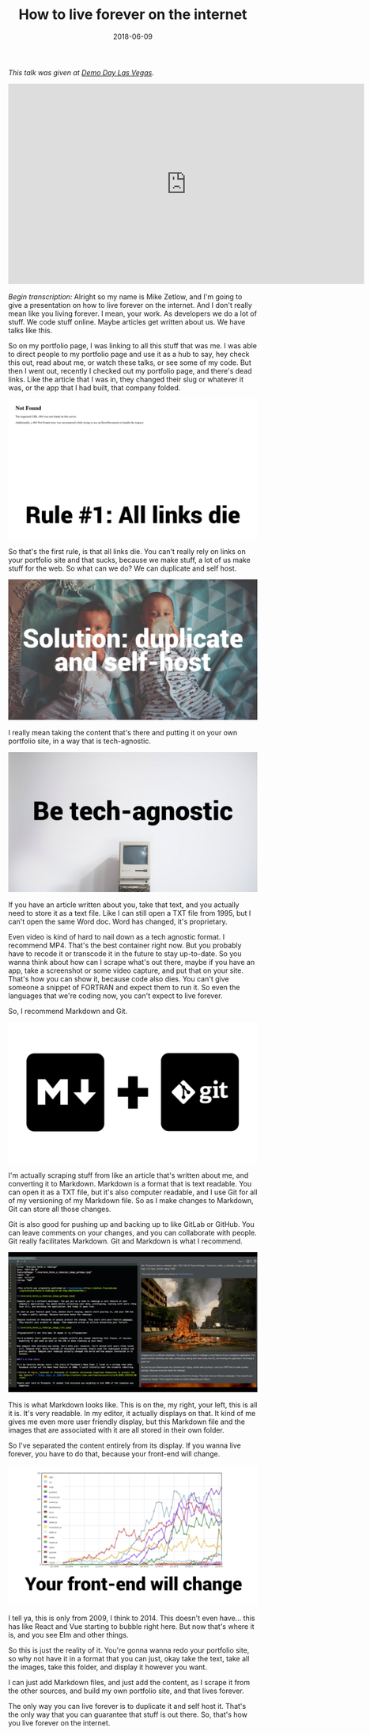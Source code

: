 ﻿---
title: "How to live forever on the internet"
date: "2018-06-09"
featuredImage: "./1-girl-in-field-how-to-live-forever-on-the-internet-mike-zetlow.jpg"
topic: "other stuff"
type: "video"
rating: "400"
---

*This talk was given at [Demo Day Las Vegas](http://demoday.vegas/).*

<iframe width="720" height="405" src="https://www.youtube.com/embed/eTWl4nY-XJM?rel=0" frameborder="0" allow="autoplay; encrypted-media" allowfullscreen></iframe>

*Begin transcription:* Alright so my name is Mike Zetlow, and I'm going to give a presentation on how to live forever on the internet. And I don't really mean like you living forever. I mean, your work. As developers we do a lot of stuff. We code stuff online. Maybe articles get written about us. We have talks like this.

So on my portfolio page, I was linking to all this stuff that was me. I was able to direct people to my portfolio page and use it as a hub to say, hey check this out, read about me, or watch these talks, or see some of my code. But then I went out, recently I checked out my portfolio page, and there's dead links. Like the article that I was in, they changed their slug or whatever it was, or the app that I had built, that company folded.

![](2-404-error-how-to-live-forever-on-the-internet-mike-zetlow.jpg)

So that's the first rule, is that all links die. You can't really rely on links on your portfolio site and that sucks, because we make stuff, a lot of us make stuff for the web. So what can we do? We can duplicate and self host.

![](3-twins-how-to-live-forever-on-the-internet-mike-zetlow.jpg)

I really mean taking the content that's there and putting it on your own portfolio site, in a way that is tech-agnostic.

![](4-be-tech-agnostic-how-to-live-forever-on-the-internet-mike-zetlow.jpg)

If you have an article written about you, take that text, and you actually need to store it as a text file. Like I can still open a TXT file from 1995, but I can't open the same Word doc. Word has changed, it's proprietary.

Even video is kind of hard to nail down as a tech agnostic format. I recommend MP4. That's the best container right now. But you probably have to recode it or transcode it in the future to stay up-to-date. So you wanna think about how can I scrape what's out there, maybe if you have an app, take a screenshot or some video capture, and put that on your site. That's how you can show it, because code also dies. You can't give someone a snippet of FORTRAN and expect them to run it. So even the languages that we're coding now, you can't expect to live forever.

So, I recommend Markdown and Git.

![](5-markdown-git-how-to-live-forever-on-the-internet-mike-zetlow.jpg)

I'm actually scraping stuff from like an article that's written about me, and converting it to Markdown. Markdown is a format that is text readable. You can open it as a TXT file, but it's also computer readable, and I use Git for all of my versioning of my Markdown file. So as I make changes to Markdown, Git can store all those changes.

Git is also good for pushing up and backing up to like GitLab or GitHub. You can leave comments on your changes, and you can collaborate with people. Git really facilitates Markdown. Git and Markdown is what I recommend.

![](6-markdown-editor-how-to-live-forever-on-the-internet-mike-zetlow.jpg)

This is what Markdown looks like. This is on the, my right, your left, this is all it is. It's very readable. In my editor, it actually displays on that. It kind of me gives me even more user friendly display, but this Markdown file and the images that are associated with it are all stored in their own folder.

So I've separated the content entirely from its display. If you wanna live forever, you have to do that, because your front-end will change.

![](7-front-end-graph-how-to-live-forever-on-the-internet-mike-zetlow.jpg)

I tell ya, this is only from 2009, I think to 2014. This doesn't even have... this has like React and Vue starting to bubble right here. But now that's where it is, and you see Elm and other things.

So this is just the reality of it. You're gonna wanna redo your portfolio site, so why not have it in a format that you can just, okay take the text, take all the images, take this folder, and display it however you want.

I can just add Markdown files, and just add the content, as I scrape it from the other sources, and build my own portfolio site, and that lives forever.

The only way you can live forever is to duplicate it and self host it. That's the only way that you can guarantee that stuff is out there. So, that's how you live forever on the internet.
